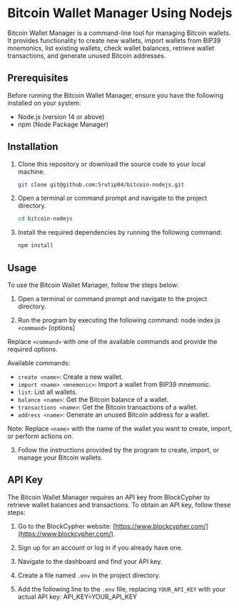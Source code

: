 # Bitcoin Wallet Manager Using Nodejs

Bitcoin Wallet Manager is a command-line tool for managing Bitcoin wallets. It provides functionality to create new wallets, import wallets from BIP39 mnemonics, list existing wallets, check wallet balances, retrieve wallet transactions, and generate unused Bitcoin addresses.

## Prerequisites

Before running the Bitcoin Wallet Manager, ensure you have the following installed on your system:

- Node.js (version 14 or above)
- npm (Node Package Manager)

## Installation

1. Clone this repository or download the source code to your local machine.
   ```bash
   git clone git@github.com:Srutip04/bitcoin-nodejs.git

   ```

2. Open a terminal or command prompt and navigate to the project directory.
   ```bash
   cd bitcoin-nodejs
   ```

3. Install the required dependencies by running the following command:
   ```bash
   npm install
   ```



## Usage

To use the Bitcoin Wallet Manager, follow the steps below:

1. Open a terminal or command prompt and navigate to the project directory.

2. Run the program by executing the following command:
node index.js `<command>` [options]


Replace `<command>` with one of the available commands and provide the required options.

Available commands:

- `create <name>`: Create a new wallet.
- `import <name> <mnemonic>`: Import a wallet from BIP39 mnemonic.
- `list`: List all wallets.
- `balance <name>`: Get the Bitcoin balance of a wallet.
- `transactions <name>`: Get the Bitcoin transactions of a wallet.
- `address <name>`: Generate an unused Bitcoin address for a wallet.

Note: Replace `<name>` with the name of the wallet you want to create, import, or perform actions on.

3. Follow the instructions provided by the program to create, import, or manage your Bitcoin wallets.

## API Key

The Bitcoin Wallet Manager requires an API key from BlockCypher to retrieve wallet balances and transactions. To obtain an API key, follow these steps:

1. Go to the BlockCypher website: [https://www.blockcypher.com/](https://www.blockcypher.com/).

2. Sign up for an account or log in if you already have one.

3. Navigate to the dashboard and find your API key.

4. Create a file named `.env` in the project directory.

5. Add the following line to the `.env` file, replacing `YOUR_API_KEY` with your actual API key:
API_KEY=YOUR_API_KEY





